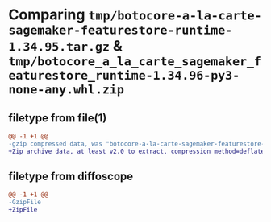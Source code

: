 # Comparing `tmp/botocore-a-la-carte-sagemaker-featurestore-runtime-1.34.95.tar.gz` & `tmp/botocore_a_la_carte_sagemaker_featurestore_runtime-1.34.96-py3-none-any.whl.zip`

## filetype from file(1)

```diff
@@ -1 +1 @@
-gzip compressed data, was "botocore-a-la-carte-sagemaker-featurestore-runtime-1.34.95.tar", last modified: Wed May  1 01:06:36 2024, max compression
+Zip archive data, at least v2.0 to extract, compression method=deflate
```

## filetype from diffoscope

```diff
@@ -1 +1 @@
-GzipFile
+ZipFile
```

